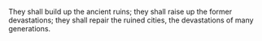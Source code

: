 They shall build up the ancient ruins; they shall raise up the former devastations; they shall repair the ruined cities, the devastations of many generations.
